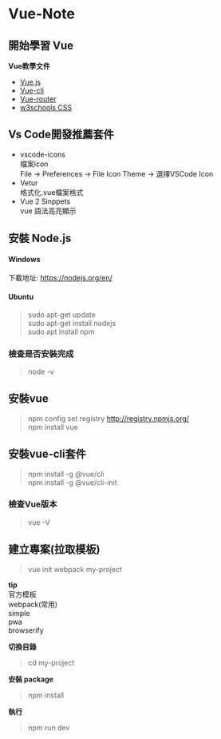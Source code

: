 # Vue-Note

## 開始學習 Vue
**Vue教學文件**
* [Vue.js](https://cn.vuejs.org/v2/guide/installation.html)  
* [Vue-cli](https://cli.vuejs.org/zh/guide/)  
* [Vue-router](https://router.vuejs.org/zh/installation.html)  
* [w3schools CSS](https://www.w3schools.com/css/css_navbar.asp)  
## Vs Code開發推薦套件
* vscode-icons  
檔案icon  
File -> Preferences -> File Icon Theme -> 選擇VSCode Icon  
* Vetur  
格式化.vue檔案格式  
* Vue 2 Sinppets  
vue 語法高亮顯示  

## 安裝 Node.js
#### Windows  
下載地址: https://nodejs.org/en/  
#### Ubuntu  
>sudo apt-get update  
>sudo apt-get install nodejs  
>sudo apt install npm  
### 檢查是否安裝完成
>node -v

## 安裝vue  
>npm config set registry http://registry.npmjs.org/  
>npm install vue  

## 安裝vue-cli套件  
>npm install -g @vue/cli  
>npm install -g @vue/cli-init  

### 檢查Vue版本  
>vue -V  

## 建立專案(拉取模板)
>vue init webpack my-project  

**tip**  
官方模板  
webpack(常用)  
simple  
pwa  
browserify  

**切換目錄**  
>cd my-project  

**安裝 package**  
>npm install  

**執行**  
>npm run dev  


